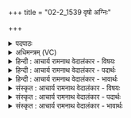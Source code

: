 +++
title = "02-2_1539 वृषो अग्निः"

+++
<details><summary>पदपाठः</summary>

वृ꣡षा꣢꣯। उ꣣। अग्निः꣢। सम्। इ꣣ध्यते। अ꣡श्वः꣢꣯। न। दे꣣ववा꣡ह꣢नः। दे꣣व। वा꣡ह꣢꣯नः। तम्। ह꣣वि꣡ष्म꣢न्तः। ई꣣डते। १५३९।
</details>

<details><summary>अधिमन्त्रम् (VC)</summary>

- अग्निः
- विश्वामित्रो गाथिनः
- गायत्री
- षड्जः
</details>

<details><summary>हिन्दी : आचार्य रामनाथ वेदालंकार - विषयः</summary>

अगले मन्त्र में परमात्मा की उपासना का फल वर्णित है।
</details>

<details><summary>हिन्दी : आचार्य रामनाथ वेदालंकार - पदार्थः</summary>

पदार्थान्वय -  (वृषः) सुखों की वर्षा करनेवाला (अग्निः) जगन्नायक परमेश्वर (समिध्यते) उपासकों द्वारा अपने अन्तरात्मा में प्रदीप्त किया जाता है, जो (देववाहनः) विद्वानों के वाहन (अश्वः न) घोड़े के समान (देववाहनः) दिव्य गुणों का वाहक है। (तम्) उस परमेश्वर की (हविष्मन्तः) आत्मसमर्पण करनेवाले उपासक लोग (ईडते) आराधना करते हैं ॥२॥ यहाँ उपमालङ्कार है ॥२॥
</details>

<details><summary>हिन्दी : आचार्य रामनाथ वेदालंकार - भावार्थः</summary>

भावार्थ -  जैसे रथ में नियुक्त किया हुआ वेगवान् घोड़ा शीघ्र ही मनुष्यों को लक्ष्य पर पहुँचा देता है,वैसे ही योगाभ्यास से अपने अन्तरात्मा में नियुक्त परमेश्वर दिव्य गुण प्राप्त करा कर उपासकों को शीघ्र ही उन्नत कर देता है ॥२॥
</details>

<details><summary>संस्कृत : आचार्य रामनाथ वेदालंकार - विषयः</summary>

अथ परमात्मोपासनायाः फलमाह।
</details>

<details><summary>संस्कृत : आचार्य रामनाथ वेदालंकार - पदार्थः</summary>

पदार्थान्वय -  (वृषः) सुखवर्षकः (अग्निः) जगन्नायकः परमेश्वरः (समिध्यते) उपासकैः स्वान्तरात्मनि प्रदीप्यते, यः (देववाहनः) विदुषां वाहनभूतः (अश्वः न) तुरङ्ग इव (देववाहनः) दिव्यगुणानां वाहकः अस्ति। (तम्) परमेश्वरम् (हविष्मन्तः) आत्मसमर्पणवन्तः उपासकाः (ईडते) आराध्नुवन्ति ॥२॥२ अत्रोपमालङ्कारः ॥२॥
</details>

<details><summary>संस्कृत : आचार्य रामनाथ वेदालंकार - भावार्थः</summary>

भावार्थ -  यथा रथे योजितो वेगवानश्वो जनान् सद्यः लक्ष्यं प्रापयति तथैव योगाभ्यासेन स्वात्मनि नियुक्तः परमेश्वरो दिव्यगुणप्रापणेनोपासकान् सद्य उन्नयति ॥२॥
</details>